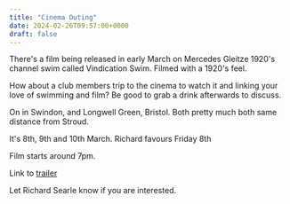 ```yaml
---
title: "Cinema Outing"
date: 2024-02-26T09:57:00+0000
draft: false
---
```

There's a film being released in early March on Mercedes Gleitze 1920's  channel swim called Vindication Swim.  Filmed with a 1920's feel.

How about a club members trip to the cinema to watch it and linking your love of swimming and film?  Be good to grab a drink afterwards to discuss.

On in Swindon, and Longwell Green, Bristol.  Both pretty much both same distance from Stroud.

It's 8th, 9th and 10th March.  Richard favours Friday 8th
 
Film starts around 7pm.
 
Link to [trailer](https://m.youtube.com/watch?si=j2aDPmFXqJvfDxPk&fbclid=IwAR2gjiBQIVDC58x8bBHAAwwVlhXdgMZzIYGorf8uu7KSJjAtTwruS2OHEZY&v=sB1Ov_JS5hQ&feature=youtu.be)
 
Let Richard Searle know if you are interested.
<!--more-->

